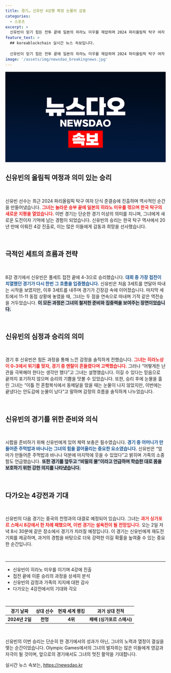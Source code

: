 ```yaml
---
title: 경기… 신유빈 4강행 확정 눈물의 감동
categories:
  - 스포츠
excerpt: >
  신유빈이 믿기 힘든 전투 끝에 일본의 히라노 미우를 제압하며 2024 파리올림픽 탁구 여자 단식 4강에 진출했다! 풀세트 접전 속에서 눈물을 흘린 그녀, 이를 계기로 역사적인 순간을 만들 수 있을지 기대된다.
feature_text: >
  ## koreablockchain 실시간 뉴스 속보입니다.

  신유빈이 믿기 힘든 전투 끝에 일본의 히라노 미우를 제압하며 2024 파리올림픽 탁구 여자 단식 4강에 진출했다! 풀세트 접전 속에서 눈물을 흘린 그녀, 이를 계기로 역사적인 순간을 만들 수 있을지 기대된다.
image: '/assets/img/newsdao_breakingnews.jpg'
---
```


<p><img src="/assets/img/newsdao_breakingnews.jpg" alt="koreablockchain 속보" /></p>

<h2 data-ke-size="size26">신유빈의 올림픽 여정과 의미 있는 승리</h2>

<p data-ke-size="size16">&nbsp;</p>

<p>신유빈 선수는 최근 2024 파리올림픽 탁구 여자 단식 준결승에 진출하며 역사적인 순간을 만들어냈습니다. <b><span style="color: #ee2323;">그녀는 놀라운 승부 끝에 일본의 히라노 미우를 꺾으며 한국 탁구의 새로운 지평을 열었습니다.</span></b> 이번 경기는 단순한 경기 이상의 의미를 지니며, 그녀에게 새로운 도전이자 기억에 남는 경험이 되었습니다. 신유빈의 승리는 한국 탁구 역사에서 20년 만에 이뤄진 4강 진출로, 이는 많은 이들에게 감동과 희망을 선사했습니다.</p>

<p data-ke-size="size16">&nbsp;</p>

<h2 data-ke-size="size26">극적인 세트의 흐름과 전략</h2>

<p data-ke-size="size16">&nbsp;</p>

<p>8강 경기에서 신유빈은 풀세트 접전 끝에 4-3으로 승리했습니다. <b><span style="color: #1a5490;">대회 중 가장 접전이 치열했던 경기가 다시 한번 그 흐름을 입증했습니다.</span></b> 신유빈은 처음 3세트를 연달아 따내는 시작을 보였지만, 이후 3세트를 내주며 경기가 긴장감 속에 이어졌습니다. 마지막 세트에서 11-11 동점 상황에 놓였을 때, 그녀는 두 점을 연속으로 따내며 기적 같은 역전승을 거두었습니다. <b><span style="background-color: #21538527;">이 모든 과정은 그녀의 철저한 준비와 집중력을 보여주는 장면이었습니다.</span></b></p>

<p data-ke-size="size16">&nbsp;</p>

<h2 data-ke-size="size26">신유빈의 심정과 승리의 의미</h2>

<p data-ke-size="size16">&nbsp;</p>

<p>경기 후 신유빈은 힘든 과정을 통해 느낀 감정을 솔직하게 전했습니다. <b><span style="color: #ee2323;">그녀는 히라노상이 0-3에서 위기를 맞자, 경기 중 멘탈이 흔들렸다며 고백했습니다.</span></b> 그러나 “어떻게든 난관을 극복해야 한다는 생각만 했다”고 그녀는 설명했습니다. 이길 수 있다는 믿음으로 끝까지 포기하지 않으며 승리의 기쁨을 맛볼 수 있었습니다. 또한, 승리 후에 눈물을 흘린 그녀는 “이틀 전 혼합복식에서 동메달을 땄을 때는 눈물이 나지 않았지만, 이번에는 끝냈다는 안도감에 눈물이 났다”고 말하며 감정의 흐름을 솔직하게 나누었습니다. </p>

<p data-ke-size="size16">&nbsp;</p>

<h2 data-ke-size="size26">신유빈의 경기를 위한 준비와 의식</h2>

<p data-ke-size="size16">&nbsp;</p>

<p>시합을 준비하기 위해 신유빈에게 있어 체력 보충은 필수였습니다. <b><span style="color: #1a5490;">경기 중 어머니가 만들어준 주먹밥과 바나나는 그녀의 힘을 끌어올리는 중요한 요소였습니다.</span></b> 신유빈은 “엄마가 만들어준 주먹밥과 바나나 덕분에 마지막에 웃을 수 있었다”고 밝히며 가족의 소중함도 언급했습니다. <b><span style="background-color: #21538527;">또한 경기를 앞두고 “비밀의 물”이라고 언급하며 학습한 대로 몸을 보호하기 위한 강한 의지를 나타냈습니다.</span></b></p>

<p data-ke-size="size16">&nbsp;</p>

<h2 data-ke-size="size26">다가오는 4강전과 기대</h2>

<p data-ke-size="size16">&nbsp;</p>

<p>신유빈의 다음 경기는 중국의 천멍과의 대결로 예정되어 있습니다. 그녀는 <b><span style="color: #ee2323;">과거 싱가포르 스매시 8강에서 한 차례 패했으며, 이번 경기는 설욕전이 될 전망입니다.</span></b> 오는 2일 저녁 8시 30분에 같은 장소에서 경기가 치러질 예정입니다. 이 경기는 신유빈에게 재도전 기회를 제공하며, 과거의 경험을 바탕으로 더욱 강력한 이길 확률을 높여줄 수 있는 중요한 순간입니다.</p>

<p data-ke-size="size16">&nbsp;</p>

<hr>

<ul>
    <li>신유빈이 히라노 미우를 이기며 4강에 진출</li>
    <li>접전 끝에 이룬 승리의 과정을 상세히 분석</li>
    <li>신유빈의 감정과 가족의 지지에 대한 감사</li>
    <li>다가오는 4강전에서의 기대와 각오</li>
</ul>

<p data-ke-size="size16">&nbsp;</p>

<table style="width: 100%;">
    <thead>
        <tr>
            <th style="text-align: center;">경기 날짜</th>
            <th style="text-align: center;">상대 선수</th>
            <th style="text-align: center;">현재 세계 랭킹</th>
            <th style="text-align: center;">과거 상대 전적</th>
        </tr>
    </thead>
    <tbody>
        <tr>
            <td style="text-align: center; height: 17px;"><b>2024년 2일</b></td>
            <td style="text-align: center; height: 17px;"><b>천멍</b></td>
            <td style="text-align: center; height: 17px;"><b>4위</b></td>
            <td style="text-align: center; height: 17px;"><b>패배 (싱가포르 스매시)</b></td>
        </tr>
    </tbody>
</table>

<p data-ke-size="size16">&nbsp;</p>

<p>신유빈의 이번 승리는 단순히 한 경기에서의 성과가 아닌, 그녀의 노력과 열정이 결실을 맺는 순간이었습니다. Olympic Games에서의 그녀의 발자취는 많은 이들에게 영감과 자극이 될 것이며, 앞으로의 경기에서도 그녀의 멋진 활약을 기대합니다.</p>
실시간 뉴스 속보는, <a href="https://newsdao.kr" rel="dofollow">https://newsdao.kr</a>


